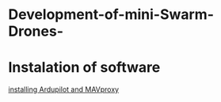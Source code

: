 # Development-of-mini-Swarm-Drones-
# Instalation of software

[installing Ardupilot and MAVproxy](https://github.com/abrar-shariff/Development-of-mini-Swarm-Drones-/tree/main/docs) 
